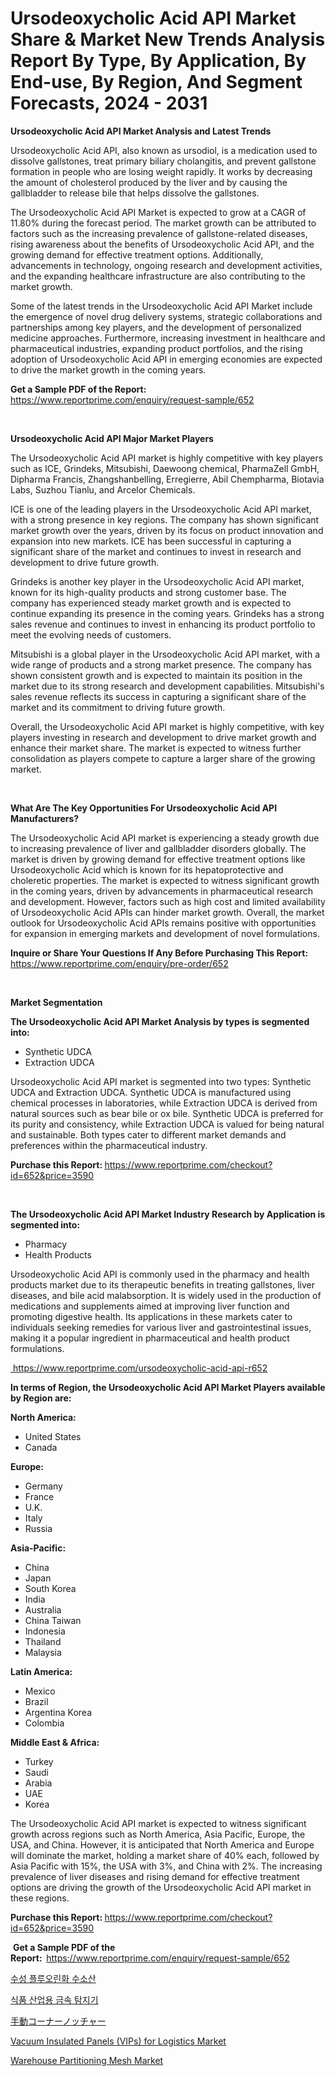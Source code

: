 <p><h1>Ursodeoxycholic Acid API Market Share & Market New Trends Analysis Report By Type, By Application, By End-use, By Region, And Segment Forecasts, 2024 - 2031</h1></p><p><strong>Ursodeoxycholic Acid API Market Analysis and Latest Trends</strong></p>
<p><p>Ursodeoxycholic Acid API, also known as ursodiol, is a medication used to dissolve gallstones, treat primary biliary cholangitis, and prevent gallstone formation in people who are losing weight rapidly. It works by decreasing the amount of cholesterol produced by the liver and by causing the gallbladder to release bile that helps dissolve the gallstones.</p><p>The Ursodeoxycholic Acid API Market is expected to grow at a CAGR of 11.80% during the forecast period. The market growth can be attributed to factors such as the increasing prevalence of gallstone-related diseases, rising awareness about the benefits of Ursodeoxycholic Acid API, and the growing demand for effective treatment options. Additionally, advancements in technology, ongoing research and development activities, and the expanding healthcare infrastructure are also contributing to the market growth.</p><p>Some of the latest trends in the Ursodeoxycholic Acid API Market include the emergence of novel drug delivery systems, strategic collaborations and partnerships among key players, and the development of personalized medicine approaches. Furthermore, increasing investment in healthcare and pharmaceutical industries, expanding product portfolios, and the rising adoption of Ursodeoxycholic Acid API in emerging economies are expected to drive the market growth in the coming years.</p></p>
<p><strong>Get a Sample PDF of the Report:&nbsp;</strong> <a href="https://www.reportprime.com/enquiry/request-sample/652">https://www.reportprime.com/enquiry/request-sample/652</a></p>
<p>&nbsp;</p>
<p><strong>Ursodeoxycholic Acid API Major Market Players</strong></p>
<p><p>The Ursodeoxycholic Acid API market is highly competitive with key players such as ICE, Grindeks, Mitsubishi, Daewoong chemical, PharmaZell GmbH, Dipharma Francis, Zhangshanbelling, Erregierre, Abil Chempharma, Biotavia Labs, Suzhou Tianlu, and Arcelor Chemicals.</p><p>ICE is one of the leading players in the Ursodeoxycholic Acid API market, with a strong presence in key regions. The company has shown significant market growth over the years, driven by its focus on product innovation and expansion into new markets. ICE has been successful in capturing a significant share of the market and continues to invest in research and development to drive future growth.</p><p>Grindeks is another key player in the Ursodeoxycholic Acid API market, known for its high-quality products and strong customer base. The company has experienced steady market growth and is expected to continue expanding its presence in the coming years. Grindeks has a strong sales revenue and continues to invest in enhancing its product portfolio to meet the evolving needs of customers.</p><p>Mitsubishi is a global player in the Ursodeoxycholic Acid API market, with a wide range of products and a strong market presence. The company has shown consistent growth and is expected to maintain its position in the market due to its strong research and development capabilities. Mitsubishi's sales revenue reflects its success in capturing a significant share of the market and its commitment to driving future growth.</p><p>Overall, the Ursodeoxycholic Acid API market is highly competitive, with key players investing in research and development to drive market growth and enhance their market share. The market is expected to witness further consolidation as players compete to capture a larger share of the growing market.</p></p>
<p>&nbsp;</p>
<p><strong>What Are The Key Opportunities For Ursodeoxycholic Acid API Manufacturers?</strong></p>
<p><p>The Ursodeoxycholic Acid API market is experiencing a steady growth due to increasing prevalence of liver and gallbladder disorders globally. The market is driven by growing demand for effective treatment options like Ursodeoxycholic Acid which is known for its hepatoprotective and choleretic properties. The market is expected to witness significant growth in the coming years, driven by advancements in pharmaceutical research and development. However, factors such as high cost and limited availability of Ursodeoxycholic Acid APIs can hinder market growth. Overall, the market outlook for Ursodeoxycholic Acid APIs remains positive with opportunities for expansion in emerging markets and development of novel formulations.</p></p>
<p><strong>Inquire or Share Your Questions If Any Before Purchasing This Report:</strong> <a href="https://www.reportprime.com/enquiry/pre-order/652">https://www.reportprime.com/enquiry/pre-order/652</a></p>
<p>&nbsp;</p>
<p><strong>Market Segmentation</strong></p>
<p><strong>The Ursodeoxycholic Acid API Market Analysis by types is segmented into:</strong></p>
<p><ul><li>Synthetic UDCA</li><li>Extraction UDCA</li></ul></p>
<p><p>Ursodeoxycholic Acid API market is segmented into two types: Synthetic UDCA and Extraction UDCA. Synthetic UDCA is manufactured using chemical processes in laboratories, while Extraction UDCA is derived from natural sources such as bear bile or ox bile. Synthetic UDCA is preferred for its purity and consistency, while Extraction UDCA is valued for being natural and sustainable. Both types cater to different market demands and preferences within the pharmaceutical industry.</p></p>
<p><strong>Purchase this Report:&nbsp;</strong><a href="https://www.reportprime.com/checkout?id=652&price=3590">https://www.reportprime.com/checkout?id=652&price=3590</a></p>
<p>&nbsp;</p>
<p><strong>The Ursodeoxycholic Acid API Market Industry Research by Application is segmented into:</strong></p>
<p><ul><li>Pharmacy</li><li>Health Products</li></ul></p>
<p><p>Ursodeoxycholic Acid API is commonly used in the pharmacy and health products market due to its therapeutic benefits in treating gallstones, liver diseases, and bile acid malabsorption. It is widely used in the production of medications and supplements aimed at improving liver function and promoting digestive health. Its applications in these markets cater to individuals seeking remedies for various liver and gastrointestinal issues, making it a popular ingredient in pharmaceutical and health product formulations.</p></p>
<p><a href="https://www.reportprime.com/ursodeoxycholic-acid-api-r652">&nbsp;https://www.reportprime.com/ursodeoxycholic-acid-api-r652</a></p>
<p><strong>In terms of Region, the Ursodeoxycholic Acid API Market Players available by Region are:</strong></p>
<p>
    <p> <strong> North America: </strong>
        <ul>
            <li>United States</li>
            <li>Canada</li>
        </ul>
        </p> 
    <p> <strong> Europe: </strong>
        <ul>
            <li>Germany</li>
            <li>France</li>
            <li>U.K.</li>
            <li>Italy</li>
            <li>Russia</li>
        </ul>
        </p> 
    <p> <strong> Asia-Pacific: </strong>
        <ul>
            <li>China</li>
            <li>Japan</li>
            <li>South Korea</li>
            <li>India</li>
            <li>Australia</li>
            <li>China Taiwan</li>
            <li>Indonesia</li>
            <li>Thailand</li>
            <li>Malaysia</li>
        </ul>
        </p> 
    <p> <strong> Latin America: </strong>
        <ul>
            <li>Mexico</li>
            <li>Brazil</li>
            <li>Argentina Korea</li>
            <li>Colombia</li>
        </ul>
        </p> 
    <p> <strong> Middle East & Africa: </strong>
        <ul>
            <li>Turkey</li>
            <li>Saudi</li>
            <li>Arabia</li>
            <li>UAE</li>
            <li>Korea</li>
        </ul>
    </p>
    </p>
<p><p>The Ursodeoxycholic Acid API market is expected to witness significant growth across regions such as North America, Asia Pacific, Europe, the USA, and China. However, it is anticipated that North America and Europe will dominate the market, holding a market share of 40% each, followed by Asia Pacific with 15%, the USA with 3%, and China with 2%. The increasing prevalence of liver diseases and rising demand for effective treatment options are driving the growth of the Ursodeoxycholic Acid API market in these regions.</p></p>
<p><strong>Purchase this Report: </strong><a href="https://www.reportprime.com/checkout?id=652&price=3590">https://www.reportprime.com/checkout?id=652&price=3590</a></p>
<p>&nbsp;<strong>Get a Sample PDF of the Report:&nbsp;&nbsp;</strong><a href="https://www.reportprime.com/enquiry/request-sample/652">https://www.reportprime.com/enquiry/request-sample/652</a></p>
<p><strong></strong></p>
<p><p><a href="https://github.com/TitusBoyer1/Market-Research-Report-List-1/blob/main/581707167727.md">수성 플루오린화 수소산</a></p><p><a href="https://github.com/RickyMetzDVM/Market-Research-Report-List-1/blob/main/446272767728.md">식품 산업용 금속 탐지기</a></p><p><a href="https://github.com/MacyOrn/Market-Research-Report-List-1/blob/main/224171270114.md">手動コーナーノッチャー</a></p><p><a href="https://github.com/Alonsoolds3wq1d81czn8rbol/Market-Research-Report-List-2/blob/main/vacuum-insulated-panels-vips-for-logistics-market.md">Vacuum Insulated Panels (VIPs) for Logistics Market</a></p><p><a href="https://github.com/KeeganBarrows2023/Market-Research-Report-List-1/blob/main/warehouse-partitioning-mesh-market.md">Warehouse Partitioning Mesh Market</a></p></p>
